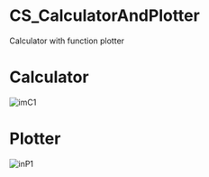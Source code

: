 # CS_CalculatorAndPlotter
Calculator with function plotter

# Calculator
![imC1](https://github.com/miseca13/CS_CalculatorAndPlotter/assets/76502563/8997e082-c9be-424c-99b2-db39abe7d843)

# Plotter
![inP1](https://github.com/miseca13/CS_CalculatorAndPlotter/assets/76502563/770dcab0-901e-4799-84c5-064b41e2425b)
